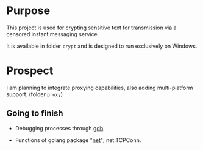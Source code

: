 # Purpose

This project is used for crypting sensitive text for transmission via a censored instant messaging service.

It is available in folder `crypt` and is designed to run exclusively on Windows.

# Prospect

I am planning to integrate proxying capabilities, also adding multi-platform support. (folder `proxy`)

## Going to finish

 - Debugging processes through [gdb](https://www.gnu.org/savannah-checkouts/gnu/gdb/index.html).

 - Functions of golang package "[net](https://pkg.go.dev/net)"; net.TCPConn.
